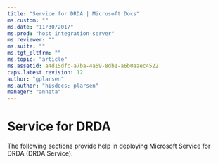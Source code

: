 ```yaml
---
title: "Service for DRDA | Microsoft Docs"
ms.custom: ""
ms.date: "11/30/2017"
ms.prod: "host-integration-server"
ms.reviewer: ""
ms.suite: ""
ms.tgt_pltfrm: ""
ms.topic: "article"
ms.assetid: a4d15dfc-a7ba-4a59-8db1-a6b0aaec4522
caps.latest.revision: 12
author: "gplarsen"
ms.author: "hisdocs; plarsen"
manager: "anneta"
---
```

# Service for DRDA
The following sections provide help in deploying Microsoft Service for DRDA (DRDA Service).
